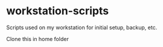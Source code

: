 # workstation-scripts
Scripts used on my workstation for initial setup, backup, etc.

Clone this in home folder
